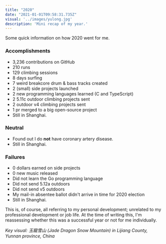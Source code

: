 ```yaml
---
title: "2020"
date: "2021-01-01T09:58:31.735Z"
visual: '../images/yulong.jpg'
description: 'Mini recap of my year.'
---
```


Some quick information on how 2020 went for me.


### Accomplishments
* 3,236 contributions on GitHub
* 210 runs
* 129 climbing sessions
* 8 days surfing
* 7 weird breakcore drum & bass tracks created
* 2 (small) side projects launched
* 2 new programming languages learned (C and TypeScript)
* 2 5.11c outdoor climbing projects sent
* 2 outdoor v4 climbing projects sent
* 1 pr merged to a big open-source project
* Still in Shanghai.

### Neutral
* Found out I do **not** have coronary artery disease.
* Still in Shanghai.

### Failures
* 0 dollars earned on side projects
* 0 new music released
* Did not learn the Go programming language
* Did not send 5.12a outdoors
* Did not send v5 outdoors
* My mail-in absentee ballot didn't arrive in time for 2020 election
* Still in Shanghai. 

This is, of course, all referring to my personal development; unrelated to my professional development or job life. At the time of writing this, I'm reassessing whether this was a successful year or not for me individually.

_Key visual: 玉龍雪山 (Jade Dragon Snow Mountain) in Lijiang County, Yunnan province, China_